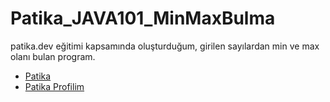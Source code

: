 # Patika_JAVA101_MinMaxBulma
patika.dev eğitimi kapsamında oluşturduğum, girilen sayılardan min ve max olanı bulan program. 


- [Patika](https://app.patika.dev/)
- [Patika Profilim](https://app.patika.dev/aytac)
